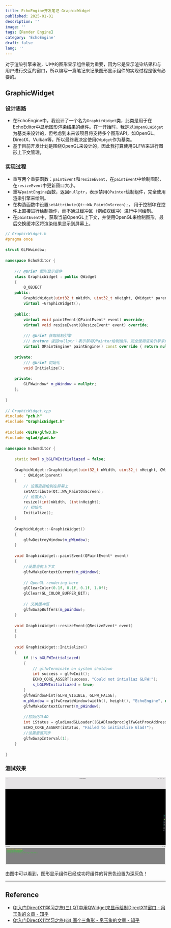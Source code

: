 ```yaml
---
title: EchoEngine开发笔记-GraphicWidget
published: 2025-01-01
description: ''
image: ''
tags: [Render Engine]
category: 'EchoEngine'
draft: false 
lang: ''
---
```

对于渲染引擎来说，UI中的图形显示组件最为重要，因为它是显示渲染结果和与用户进行交互的窗口，所以编写一篇笔记来记录图形显示组件的实现过程是很有必要的。

## GraphicWidget

### 设计思路

* 在EchoEngine中，我设计了一个名为`GraphicWidget`类，此类是用于在EchoEditor中显示图形渲染结果的组件。在一开始时，我是以`QOpenGLWidget`为基类来设计的，但考虑到未来该项目将支持多个图形API，如OpenGL、DirectX、Vulkan等，所以最终我决定使用`QWidget`作为基类。
* 基于目前开发计划是围绕OpenGL来设计的，因此我打算使用GLFW来进行图形上下文管理。

### 实现过程

* 重写两个重要函数：`paintEvent`和`resizeEvent`，在`paintEvent`中绘制图形，在`resizeEvent`中更新窗口大小。
* 重写`paintEngine`函数，返回`nullptr`，表示禁用`QPainter`绘制组件，完全使用渲染引擎来绘制。
* 在构造函数中设置`setAttribute(Qt::WA_PaintOnScreen);`， 用于控制Qt在控件上直接进行绘制操作，而不通过缓冲区（例如双缓冲）进行中间绘制。
* 在`paintEvent`中，获取当前OpenGL上下文，并使用OpenGL来绘制图形，最后交换缓冲区将渲染结果显示到屏幕上。

```cpp
// GraphicWidget.h
#pragma once

struct GLFWwindow;

namespace EchoEditor {

    /// @brief 图形显示组件
    class GraphicWidget : public QWidget
    {
        Q_OBJECT
    public:
        GraphicWidget(uint32_t nWidth, uint32_t nHeight, QWidget* parent = nullptr);
        virtual ~GraphicWidget();

    public:
        virtual void paintEvent(QPaintEvent* event) override;
        virtual void resizeEvent(QResizeEvent* event) override;

        /// @brief 获取绘制引擎
        /// @return 返回nullptr：表示禁用QPainter绘制组件，完全使用渲染引擎来绘制
        virtual QPaintEngine* paintEngine() const override { return nullptr; }

    private:
        /// @brief 初始化
        void Initialize();

    private:
        GLFWwindow* m_pWindow = nullptr;
    };

}

// GraphicWidget.cpp
#include "pch.h"
#include "GraphicWidget.h"

#include <GLFW/glfw3.h>
#include <glad/glad.h>

namespace EchoEditor {

    static bool s_bGLFWInitialiazed = false;

    GraphicWidget::GraphicWidget(uint32_t nWidth, uint32_t nHeight, QWidget* parent)
        : QWidget(parent)
    {
        // 设置直接绘制在屏幕上
        setAttribute(Qt::WA_PaintOnScreen);
        // 设置大小
        resize((int)nWidth, (int)nHeight);
        // 初始化
        Initialize();
    }

    GraphicWidget::~GraphicWidget()
    {
        glfwDestroyWindow(m_pWindow);
    }

    void GraphicWidget::paintEvent(QPaintEvent* event)
    {
        //设置当前上下文
        glfwMakeContextCurrent(m_pWindow);

        // OpenGL rendering here
        glClearColor(0.1f, 0.1f, 0.1f, 1.0f);
        glClear(GL_COLOR_BUFFER_BIT);

        // 交换缓冲区
        glfwSwapBuffers(m_pWindow);
    }

    void GraphicWidget::resizeEvent(QResizeEvent* event)
    {
    }

    void GraphicWidget::Initialize()
    {
        if (!s_bGLFWInitialiazed)
        {
            // glfwTerminate on system shutdown
            int success = glfwInit();
            ECHO_CORE_ASSERT(success, "Could not intialiaz GLFW!");
            s_bGLFWInitialiazed = true;
        }
        glfwWindowHint(GLFW_VISIBLE, GLFW_FALSE);
        m_pWindow = glfwCreateWindow(width(), height(), "EchoEngine", nullptr, nullptr);
        glfwMakeContextCurrent(m_pWindow);

        //初始化GLAD
        int iStatus = gladLoadGLLoader((GLADloadproc)glfwGetProcAddress);
        ECHO_CORE_ASSERT(iStatus, "Failed to initiazlize Glad!");
        //设置垂直同步
        glfwSwapInterval(1);
    }

}
```

### 测试效果

![GraphicWidget](./UI/GraphicWidget测试.png)

由图中可以看到，图形显示组件已经成功将组件的背景色设置为深灰色！

---

## Reference

* [Qt入门DirectX11学习之旅(三) QT中用QWidget来显示绘制DirectX11窗口 - 帛玉象的文章 - 知乎](https://zhuanlan.zhihu.com/p/103687269)
* [Qt入门DirectX11学习之旅(四)  画个三角形 - 帛玉象的文章 - 知乎](https://zhuanlan.zhihu.com/p/103709917)
